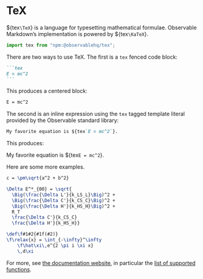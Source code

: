 # TeX

${tex`\TeX`} is a language for typesetting mathematical formulae. Observable Markdown’s implementation is powered by ${tex`\KaTeX`}.

```js echo
import tex from "npm:@observablehq/tex";
```

There are two ways to use TeX. The first is a `tex` fenced code block:

````md
```tex
E = mc^2
```
````

This produces a centered block:

```tex
E = mc^2
```

The second is an inline expression using the `tex` tagged template literal provided by the Observable standard library:

```md
My favorite equation is ${tex`E = mc^2`}.
```

This produces:

My favorite equation is ${tex`E = mc^2`}.

Here are some more examples.

```tex echo
c = \pm\sqrt{a^2 + b^2}
```

```tex echo
\Delta E^*_{00} = \sqrt{
  \Big(\frac{\Delta L'}{k_LS_L}\Big)^2 +
  \Big(\frac{\Delta C'}{k_CS_C}\Big)^2 +
  \Big(\frac{\Delta H'}{k_HS_H}\Big)^2 +
  R_T
  \frac{\Delta C'}{k_CS_C}
  \frac{\Delta H'}{k_HS_H}}
```

```tex echo
\def\f#1#2{#1f(#2)}
\f\relax{x} = \int_{-\infty}^\infty
    \f\hat\xi\,e^{2 \pi i \xi x}
    \,d\xi
```

For more, see [the documentation website](https://katex.org/), in particular the [list of supported functions](https://katex.org/docs/supported).
